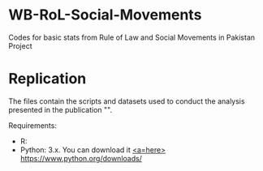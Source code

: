 # WB-RoL-Social-Movements

Codes for basic stats from Rule of Law and Social Movements in Pakistan Project 

# Replication

The files contain the scripts and datasets used to conduct the analysis presented in the publication "". 

Requirements: 
* R: 
* Python: 3.x. You can download it <u> <a=here> https://www.python.org/downloads/</u>
